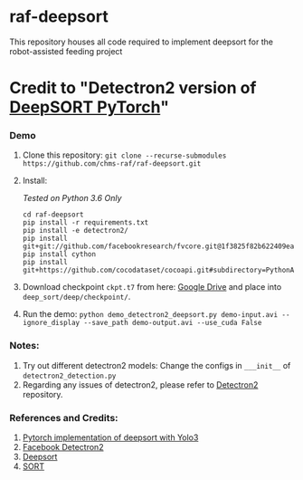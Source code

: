 # raf-deepsort
This repository houses all code required to implement deepsort for the robot-assisted feeding project

# Credit to "Detectron2 version of [DeepSORT PyTorch](https://github.com/ZQPei/deep_sort_pytorch)"

### Demo

1. Clone this repository: `git clone --recurse-submodules https://github.com/chms-raf/raf-deepsort.git`

2. Install: 

    *Tested on Python 3.6 Only*

    ```
    cd raf-deepsort
    pip install -r requirements.txt
    pip install -e detectron2/
    pip install git+git://github.com/facebookresearch/fvcore.git@1f3825f82b622409ea4145d192dbd36a64e91d49
    pip install cython
    pip install git+https://github.com/cocodataset/cocoapi.git#subdirectory=PythonAPI
    ```

4. Download checkpoint `ckpt.t7` from here: [Google Drive](https://drive.google.com/drive/folders/1xhG0kRH1EX5B9_Iz8gQJb7UNnn_riXi6)
and place into `deep_sort/deep/checkpoint/`.

5. Run the demo: `python demo_detectron2_deepsort.py demo-input.avi --ignore_display --save_path demo-output.avi --use_cuda False`

### Notes:
1. Try out different detectron2 models: Change the configs in `___init__` of `detectron2_detection.py`
2. Regarding any issues of detectron2, please refer to  [Detectron2](https://github.com/facebookresearch/detectron2) repository.

### References and Credits:
1. [Pytorch implementation of deepsort with Yolo3](https://github.com/ZQPei/deep_sort_pytorch)
2. [Facebook Detectron2](https://github.com/facebookresearch/detectron2)
3. [Deepsort](https://github.com/nwojke/deep_sort)
4. [SORT](https://github.com/abewley/sort)

